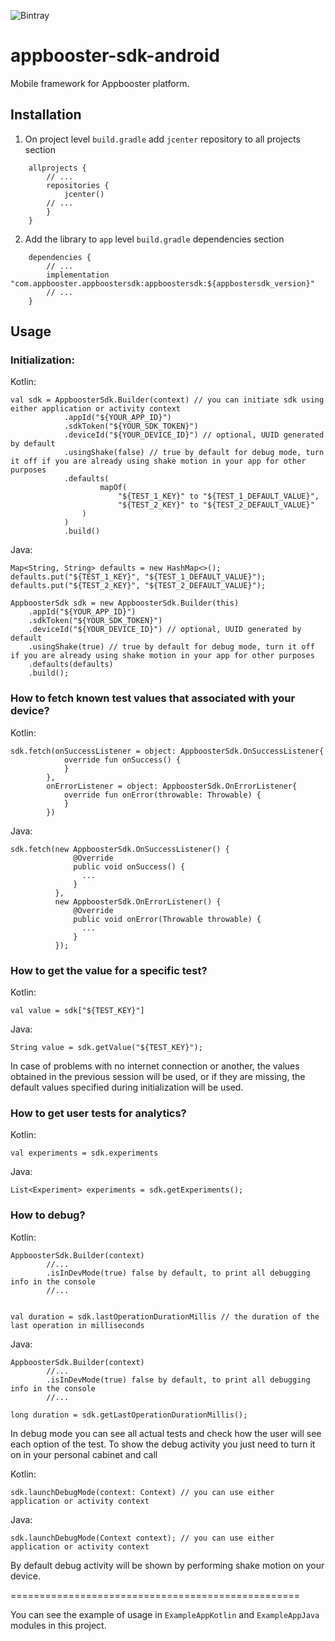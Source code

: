 ![Bintray](https://img.shields.io/bintray/v/appbooster/appbooster_android_sdk/experiments_sdk?color=dark%20green&style=flat-square)

# appbooster-sdk-android

Mobile framework for Appbooster platform.

## Installation

1. On project level `build.gradle` add `jcenter` repository to all projects section
```
    allprojects {
        // ...
        repositories {
            jcenter()
        // ...
        }
    }
```

2. Add the library to `app` level `build.gradle` dependencies section
```
    dependencies {
        // ...
        implementation "com.appbooster.appboostersdk:appboostersdk:${appbostersdk_version}"
        // ...
    }
```

## Usage


### Initialization:

Kotlin:
```
val sdk = AppboosterSdk.Builder(context) // you can initiate sdk using either application or activity context
            .appId("${YOUR_APP_ID}")
            .sdkToken("${YOUR_SDK_TOKEN}")
            .deviceId("${YOUR_DEVICE_ID}") // optional, UUID generated by default
            .usingShake(false) // true by default for debug mode, turn it off if you are already using shake motion in your app for other purposes
            .defaults(
                    mapOf(
                        "${TEST_1_KEY}" to "${TEST_1_DEFAULT_VALUE}",
                        "${TEST_2_KEY}" to "${TEST_2_DEFAULT_VALUE}"
                )
            )
            .build()
```

Java:
```
Map<String, String> defaults = new HashMap<>();
defaults.put("${TEST_1_KEY}", "${TEST_1_DEFAULT_VALUE}");
defaults.put("${TEST_2_KEY}", "${TEST_2_DEFAULT_VALUE}");
        
AppboosterSdk sdk = new AppboosterSdk.Builder(this)
    .appId("${YOUR_APP_ID}")
    .sdkToken("${YOUR_SDK_TOKEN}")
    .deviceId("${YOUR_DEVICE_ID}") // optional, UUID generated by default
    .usingShake(true) // true by default for debug mode, turn it off if you are already using shake motion in your app for other purposes
    .defaults(defaults)
    .build();
```

### How to fetch known test values that associated with your device?

Kotlin:
```
sdk.fetch(onSuccessListener = object: AppboosterSdk.OnSuccessListener{
            override fun onSuccess() {
            }
        },
        onErrorListener = object: AppboosterSdk.OnErrorListener{
            override fun onError(throwable: Throwable) {
            }
        })
```

Java:
```
sdk.fetch(new AppboosterSdk.OnSuccessListener() {
              @Override
              public void onSuccess() {
                ...
              }
          },
          new AppboosterSdk.OnErrorListener() {
              @Override
              public void onError(Throwable throwable) {
                ...
              }
          });
```

### How to get the value for a specific test?

Kotlin:
```
val value = sdk["${TEST_KEY}"]
```

Java:
```
String value = sdk.getValue("${TEST_KEY}");
```

In case of problems with no internet connection or another, the values obtained in the previous session will be used, or if they are missing, the default values specified during initialization will be used.

### How to get user tests for analytics?

Kotlin:
```
val experiments = sdk.experiments
```

Java:
```
List<Experiment> experiments = sdk.getExperiments();
```

### How to debug?

Kotlin:
```
AppboosterSdk.Builder(context)
        //...
        .isInDevMode(true) false by default, to print all debugging info in the console
        //...
        
        
val duration = sdk.lastOperationDurationMillis // the duration of the last operation in milliseconds
```

Java:
```
AppboosterSdk.Builder(context)
        //...
        .isInDevMode(true) false by default, to print all debugging info in the console
        //...
        
long duration = sdk.getLastOperationDurationMillis(); 
```

In debug mode you can see all actual tests and check how the user will see each option of the test.
To show the debug activity you just need to turn it on in your personal cabinet and call

Kotlin:
```
sdk.launchDebugMode(context: Context) // you can use either application or activity context
```

Java:
```
sdk.launchDebugMode(Context context); // you can use either application or activity context
```

By default debug activity will be shown by performing shake motion on your device.


==================================================

You can see the example of usage in `ExampleAppKotlin` and `ExampleAppJava` modules in this project.
